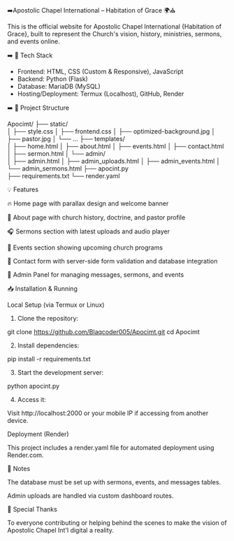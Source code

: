 ➡️Apostolic Chapel International – Habitation of Grace 🌍⛪

This is the official website for Apostolic Chapel International {Habitation of Grace}, built to represent the Church's vision, history, ministries, sermons, and events online.

➡️ 🔧 Tech Stack

- Frontend: HTML, CSS (Custom & Responsive), JavaScript
- Backend: Python (Flask)
- Database: MariaDB (MySQL)
- Hosting/Deployment: Termux (Localhost), GitHub, Render

➡️ 📁 Project Structure

Apocimt/
├── static/                  
│   ├── style.css
│   ├── frontend.css
│   ├── optimized-background.jpg
│   ├── pastor.jpg
│   └── ...
├── templates/              
│   ├── home.html
│   ├── about.html
│   ├── events.html
│   ├── contact.html
│   ├── sermon.html
│   └── admin/             
│       ├── admin.html
│       ├── admin_uploads.html
│       ├── admin_events.html
│       └── admin_sermons.html
├── apocint.py              
├── requirements.txt
└── render.yaml             

💡 Features

🔥 Home page with parallax design and welcome banner

📖 About page with church history, doctrine, and pastor profile

🎧 Sermons section with latest uploads and audio player

📅 Events section showing upcoming church programs

📨 Contact form with server-side form validation and database integration

🔐 Admin Panel for managing messages, sermons, and events


📥 Installation & Running

Local Setup (via Termux or Linux)

1. Clone the repository:

git clone https://github.com/Blaqcoder005/Apocimt.git
cd Apocimt


2. Install dependencies:

pip install -r requirements.txt


3. Start the development server:

python apocint.py


4. Access it:

Visit http://localhost:2000 or your mobile IP if accessing from another device.



Deployment (Render)

This project includes a render.yaml file for automated deployment using Render.com.


📌 Notes

The database must be set up with sermons, events, and messages tables.

Admin uploads are handled via custom dashboard routes.


🙏 Special Thanks

To everyone contributing or helping behind the scenes to make the vision of Apostolic Chapel Int'l digital a reality.


